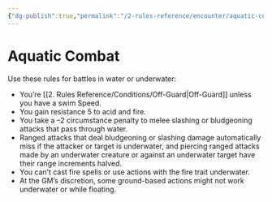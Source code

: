 ```yaml
---
{"dg-publish":true,"permalink":"/2-rules-reference/encounter/aquatic-combat/"}
---
```


# Aquatic Combat

Use these rules for battles in water or underwater:
- You’re [[2. Rules Reference/Conditions/Off-Guard\|Off-Guard]] unless you have a swim Speed.
- You gain resistance 5 to acid and fire.
- You take a –2 circumstance penalty to melee slashing or bludgeoning attacks that pass through water.
- Ranged attacks that deal bludgeoning or slashing damage automatically miss if the attacker or target is underwater, and piercing ranged attacks made by an underwater creature or against an underwater target have their range increments halved.
- You can’t cast fire spells or use actions with the fire trait underwater.
- At the GM’s discretion, some ground-based actions might not work underwater or while floating.
